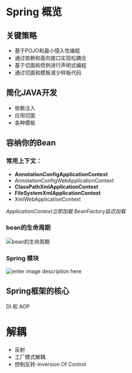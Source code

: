 # Spring 概览

## 关键策略

- 基于POJO和最小侵入性编程
- 通过依赖和面向接口实现松耦合
- 基于切面和惯例进行声明式编程
- 通过切面和模板减少样板代码

## 简化JAVA开发

- 依赖注入
- 应用切面
- 各种模板

## 容纳你的Bean

### 常用上下文：

- **AnnotationConfigApplicationContext**
- AnnotationConfigWebApplicationContext
- **ClassPathXmlApplicationContext**
- **FileSystemXmlApplicationContext**
- XmlWebApplicationContext

*ApplicationContext立即加载*
*BeanFactory延迟加载*

### bean的生命周期

![bean的生命周期](https://image.slidesharecdn.com/springcore-110623102943-phpapp01/95/spring-framework-core-27-728.jpg?cb=1366969536)

### Spring 模块

![enter image description here](https://static.packt-cdn.com/products/9781788299459/graphics/dc3a99a7-439c-4a12-b8f2-023cc5734180.png)

## Spring框架的核心

DI 和 AOP

# 解耦

- 反射
- 工厂模式解耦
- 控制反转-Inversion Of Control
